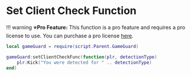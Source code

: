 # Set Client Check Function
!!! warning
    **⭐Pro Feature:** This function is a pro feature and requires a pro license to use. You can purchase a pro license [here](https://discord.gg/2F4CJFhVwv).

```lua hl_lines="3-5" linenums="1"
local gameGuard = require(script.Parent.GameGuard)

gameGuard:setClientCheckFunc(function(plr, detectionType)
    plr:Kick("You were detected for " .. detectionType)
end)
```